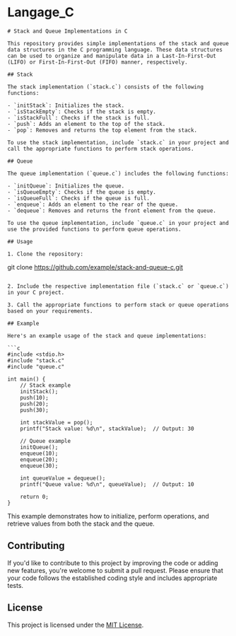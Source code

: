 # Langage_C

```
# Stack and Queue Implementations in C

This repository provides simple implementations of the stack and queue data structures in the C programming language. These data structures can be used to organize and manipulate data in a Last-In-First-Out (LIFO) or First-In-First-Out (FIFO) manner, respectively.

## Stack

The stack implementation (`stack.c`) consists of the following functions:

- `initStack`: Initializes the stack.
- `isStackEmpty`: Checks if the stack is empty.
- `isStackFull`: Checks if the stack is full.
- `push`: Adds an element to the top of the stack.
- `pop`: Removes and returns the top element from the stack.

To use the stack implementation, include `stack.c` in your project and call the appropriate functions to perform stack operations.

## Queue

The queue implementation (`queue.c`) includes the following functions:

- `initQueue`: Initializes the queue.
- `isQueueEmpty`: Checks if the queue is empty.
- `isQueueFull`: Checks if the queue is full.
- `enqueue`: Adds an element to the rear of the queue.
- `dequeue`: Removes and returns the front element from the queue.

To use the queue implementation, include `queue.c` in your project and use the provided functions to perform queue operations.

## Usage

1. Clone the repository:

```
git clone https://github.com/example/stack-and-queue-c.git
```

2. Include the respective implementation file (`stack.c` or `queue.c`) in your C project.

3. Call the appropriate functions to perform stack or queue operations based on your requirements.

## Example

Here's an example usage of the stack and queue implementations:

```c
#include <stdio.h>
#include "stack.c"
#include "queue.c"

int main() {
    // Stack example
    initStack();
    push(10);
    push(20);
    push(30);
    
    int stackValue = pop();
    printf("Stack value: %d\n", stackValue);  // Output: 30
    
    // Queue example
    initQueue();
    enqueue(10);
    enqueue(20);
    enqueue(30);
    
    int queueValue = dequeue();
    printf("Queue value: %d\n", queueValue);  // Output: 10
    
    return 0;
}
```

This example demonstrates how to initialize, perform operations, and retrieve values from both the stack and the queue.

## Contributing

If you'd like to contribute to this project by improving the code or adding new features, you're welcome to submit a pull request. Please ensure that your code follows the established coding style and includes appropriate tests.

## License

This project is licensed under the [MIT License](LICENSE).
```
